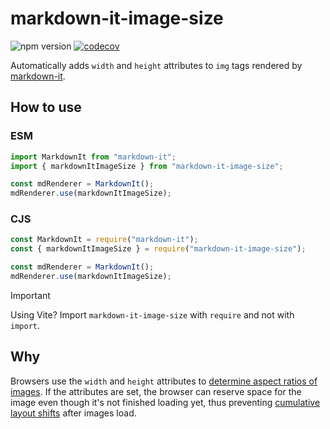 # markdown-it-image-size

![npm version](https://img.shields.io/npm/v/markdown-it-image-size/latest) [![codecov](https://codecov.io/gh/boyum/markdown-it-image-size/branch/main/graph/badge.svg?token=1WRZO1Y43U)](https://codecov.io/gh/boyum/markdown-it-image-size)

Automatically adds `width` and `height` attributes to `img` tags rendered by [markdown-it](https://github.com/markdown-it/markdown-it/).

## How to use

### ESM

```js
import MarkdownIt from "markdown-it";
import { markdownItImageSize } from "markdown-it-image-size";

const mdRenderer = MarkdownIt();
mdRenderer.use(markdownItImageSize);
```

### CJS

```js
const MarkdownIt = require("markdown-it");
const { markdownItImageSize } = require("markdown-it-image-size");

const mdRenderer = MarkdownIt();
mdRenderer.use(markdownItImageSize);
```

> [!IMPORTANT]  
> Using Vite? Import `markdown-it-image-size` with `require` and not with `import`.

## Why

Browsers use the `width` and `height` attributes to [determine aspect ratios of images](https://developer.mozilla.org/en-US/docs/Web/Media/images/aspect_ratio_mapping). If the attributes are set, the browser can reserve space for the image even though it's not finished loading yet, thus preventing [cumulative layout shifts](https://web.dev/cls/) after images load.
